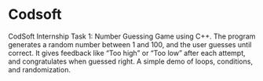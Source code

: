 # Codsoft
CodSoft Internship Task 1: Number Guessing Game using C++. The program generates a random number between 1 and 100, and the user guesses until correct. It gives feedback like “Too high” or “Too low” after each attempt, and congratulates when guessed right. A simple demo of loops, conditions, and randomization.
